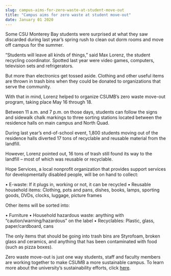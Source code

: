 ```yaml
---
slug: campus-aims-for-zero-waste-at-student-move-out
title: "Campus aims for zero waste at student move-out"
date: January 01 2020
---
```


<p>Some CSU Monterey Bay students were surprised at what they saw discarded during last year’s spring rush to clean out dorm rooms and move off campus for the summer.
</p><p>“Students will leave all kinds of things,” said Max Lorenz, the student recycling coordinator. Spotted last year were video games, computers, television sets and refrigerators.
</p><p>But more than electronics get tossed aside. Clothing and other useful items are thrown in trash bins when they could be donated to organizations that serve the community.
</p><p>With that in mind, Lorenz helped to organize CSUMB’s zero waste move-out program, taking place May 16 through 18.
</p><p>Between 11 a.m. and 7 p.m. on those days, students can follow the signs and sidewalk chalk markings to three sorting stations located between the residence halls on main campus and North Quad.
</p><p>During last year’s end-of-school event, 1,800 students moving out of the residence halls diverted 17 tons of recyclable and reusable material from the landfill.
</p><p>However, Lorenz pointed out, 16 tons of trash still found its way to the landfill – most of which was reusable or recyclable.
</p><p>Hope Services, a local nonprofit organization that provides support services for developmentally disabled people, will be on hand to collect:
</p><p>• E-waste: If it plugs in, working or not, it can be recycled • Reusable household items: Clothing, pots and pans, dishes, books, lamps, sporting goods, DVDs, clocks, luggage, picture frames
</p><p>Other items will be sorted into:
</p><p>• Furniture • Household hazardous waste: anything with “caution/warning/hazardous” on the label • Recyclables: Plastic, glass, paper/cardboard, cans
</p><p>The only items that should be going into trash bins are Styrofoam, broken glass and ceramics, and anything that has been contaminated with food (such as pizza boxes).
</p><p>Zero waste move-out is just one way students, staff and faculty members are working together to make CSUMB a more sustainable campus. To learn more about the university’s sustainability efforts, click <a href="http://ideals.csumb.edu/sustainability">here</a>.
</p><p> 
</p><p> 
</p><p> 
</p>
